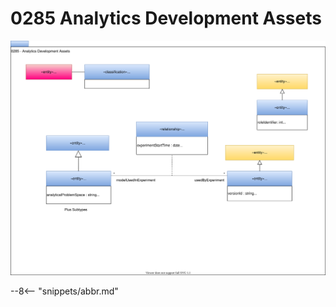<!-- SPDX-License-Identifier: CC-BY-4.0 -->
<!-- Copyright Contributors to the Egeria project. -->

# 0285 Analytics Development Assets

![UML](0285-analytics-development-assets.svg)

--8<-- "snippets/abbr.md"
